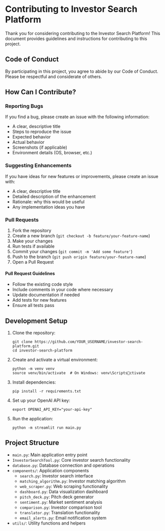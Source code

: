 # Contributing to Investor Search Platform

Thank you for considering contributing to the Investor Search Platform! This document provides guidelines and instructions for contributing to this project.

## Code of Conduct

By participating in this project, you agree to abide by our Code of Conduct. Please be respectful and considerate of others.

## How Can I Contribute?

### Reporting Bugs

If you find a bug, please create an issue with the following information:

- A clear, descriptive title
- Steps to reproduce the issue
- Expected behavior
- Actual behavior
- Screenshots (if applicable)
- Environment details (OS, browser, etc.)

### Suggesting Enhancements

If you have ideas for new features or improvements, please create an issue with:

- A clear, descriptive title
- Detailed description of the enhancement
- Rationale: why this would be useful
- Any implementation ideas you have

### Pull Requests

1. Fork the repository
2. Create a new branch (`git checkout -b feature/your-feature-name`)
3. Make your changes
4. Run tests if available
5. Commit your changes (`git commit -m 'Add some feature'`)
6. Push to the branch (`git push origin feature/your-feature-name`)
7. Open a Pull Request

#### Pull Request Guidelines

- Follow the existing code style
- Include comments in your code where necessary
- Update documentation if needed
- Add tests for new features
- Ensure all tests pass

## Development Setup

1. Clone the repository:
   ```
   git clone https://github.com/YOUR_USERNAME/investor-search-platform.git
   cd investor-search-platform
   ```

2. Create and activate a virtual environment:
   ```
   python -m venv venv
   source venv/bin/activate  # On Windows: venv\Scriptsctivate
   ```

3. Install dependencies:
   ```
   pip install -r requirements.txt
   ```

4. Set up your OpenAI API key:
   ```
   export OPENAI_API_KEY="your-api-key"
   ```

5. Run the application:
   ```
   python -m streamlit run main.py
   ```

## Project Structure

- `main.py`: Main application entry point
- `InvestorSearchTool.py`: Core investor search functionality
- `database.py`: Database connection and operations
- `components/`: Application components
  - `search.py`: Investor search interface
  - `matching_algorithm.py`: Investor matching algorithm
  - `web_scraper.py`: Web scraping functionality
  - `dashboard.py`: Data visualization dashboard
  - `pitch_deck.py`: Pitch deck generator
  - `sentiment.py`: Market sentiment analysis
  - `comparison.py`: Investor comparison tool
  - `translator.py`: Translation functionality
  - `email_alerts.py`: Email notification system
- `utils/`: Utility functions and helpers
